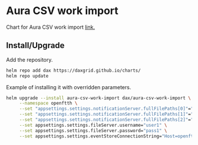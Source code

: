 # Aura CSV work import

Chart for Aura CSV work import [link.](https://github.com/DAXGRID/aura-csv-work-import)

## Install/Upgrade

Add the repository.

```sh
helm repo add dax https://daxgrid.github.io/charts/
helm repo update
```

Example of installing it with overridden parameters.

```sh
helm upgrade --install aura-csv-work-import dax/aura-csv-work-import \
     --namespace openftth \
     --set "appsettings.settings.notificationServer.fullFilePaths[0]"="/Projekter.csv" \
     --set "appsettings.settings.notificationServer.fullFilePaths[1]"="/Eftertilslutninger.csv" \
     --set "appsettings.settings.notificationServer.fullFilePaths[2]"="/Opgaver i projekter.csv" \
     --set appsettings.settings.fileServer.username="user1" \
     --set appsettings.settings.fileServer.password="pass1" \
     --set appsettings.settings.eventStoreConnectionString="Host=openftth-event-store-postgresql;Port=5432;Username=postgres;Password=postgres;Database=EVENT_STORE"
```
